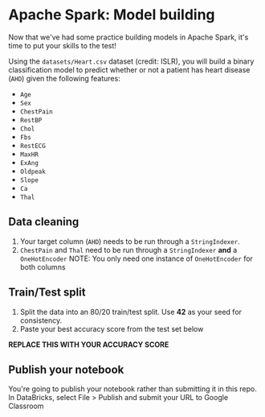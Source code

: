 # Apache Spark: Model building

Now that we've had some practice building models in Apache Spark, it's time to put your skills to the test!

Using the `datasets/Heart.csv` dataset (credit: ISLR), you will build a binary classification model to predict whether or not a patient has heart disease (`AHD`) given the following features:

- `Age`
- `Sex`
- `ChestPain`
- `RestBP`
- `Chol`
- `Fbs`
- `RestECG`
- `MaxHR`
- `ExAng`
- `Oldpeak`
- `Slope`
- `Ca`
- `Thal`

## Data cleaning
1. Your target column (`AHD`) needs to be run through a `StringIndexer`.
2. `ChestPain` and `Thal` need to be run through a `StringIndexer` **and** a `OneHotEncoder` NOTE: You only need one instance of `OneHotEncoder` for both columns


## Train/Test split
1. Split the data into an 80/20 train/test split. Use **42** as your seed for consistency.
2. Paste your best accuracy score from the test set below

**REPLACE THIS WITH YOUR ACCURACY SCORE**

## Publish your notebook
You're going to publish your notebook rather than submitting it in this repo. In DataBricks, select File > Publish and submit your URL to Google Classroom
